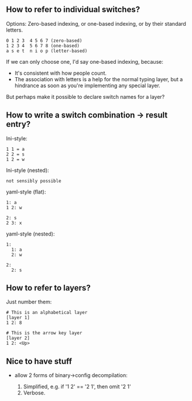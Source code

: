 ## How to refer to individual switches?

Options: Zero-based indexing, or one-based indexing, or by their standard
letters.

    0 1 2 3  4 5 6 7 (zero-based)
    1 2 3 4  5 6 7 8 (one-based)
    a s e t  n i o p (letter-based)

If we can only choose one, I'd say one-based indexing, because:

* It's consistent with how people count.
* The association with letters is a help for the normal typing layer, but a
  hindrance as soon as you're implementing any special layer.

But perhaps make it possible to declare switch names for a layer?

## How to write a switch combination -> result entry?

Ini-style:

    1 1 = a
    2 2 = s
    1 2 = w

Ini-style (nested):

    not sensibly possible

yaml-style (flat):

    1: a
    1 2: w

    2: s
    2 3: x

yaml-style (nested):

    1:
      1: a
      2: w

    2:
      2: s
    

## How to refer to layers?

Just number them:

    # This is an alphabetical layer
    [layer 1]
    1 2: 8
    
    # This is the arrow key layer
    [layer 2]
    1 2: <Up>

## Nice to have stuff

* allow 2 forms of binary->config decompilation:

  1. Simplified, e.g. if '1 2' == '2 1', then omit '2 1'
  2. Verbose.
